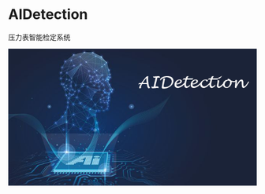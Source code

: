 # AIDetection
压力表智能检定系统

![image](https://github.com/RobotvisionLab/AIDetection/blob/master/imgs/profile.png)
